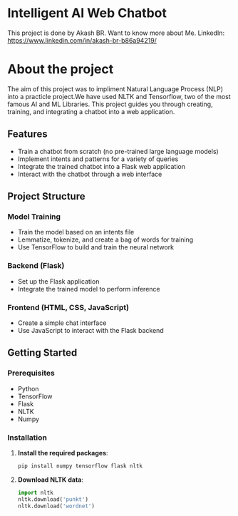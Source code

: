 # Intelligent AI Web Chatbot

This project is done by Akash BR.
Want to know more about Me. LinkedIn: https://www.linkedin.com/in/akash-br-b86a94219/

# About the project

The aim of this project was to impliment Natural Language Process (NLP) into a practicle project.We have used NLTK and Tensorflow, two of the most famous AI and ML Libraries. This project guides you through creating, training, and integrating a chatbot into a web application.

## Features

- Train a chatbot from scratch (no pre-trained large language models)
- Implement intents and patterns for a variety of queries
- Integrate the trained chatbot into a Flask web application
- Interact with the chatbot through a web interface

## Project Structure

### Model Training

- Train the model based on an intents file
- Lemmatize, tokenize, and create a bag of words for training
- Use TensorFlow to build and train the neural network

### Backend (Flask)

- Set up the Flask application
- Integrate the trained model to perform inference

### Frontend (HTML, CSS, JavaScript)

- Create a simple chat interface
- Use JavaScript to interact with the Flask backend

## Getting Started

### Prerequisites

- Python
- TensorFlow
- Flask
- NLTK
- Numpy

### Installation

1. **Install the required packages**:

   ```bash
   pip install numpy tensorflow flask nltk
   ```

2. **Download NLTK data**:
   ```python
   import nltk
   nltk.download('punkt')
   nltk.download('wordnet')
   ```
